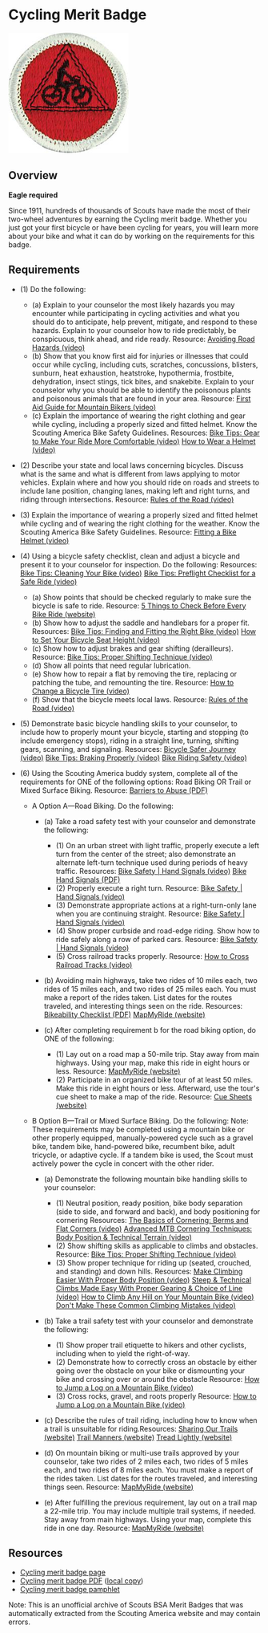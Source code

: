 

# Cycling Merit Badge

![Cycling Merit Badge](images/cycling-merit-badge.jpg)

## Overview

**Eagle required**

Since 1911, hundreds of thousands of Scouts have made the most of their two-wheel adventures by earning the Cycling merit badge. Whether you just got your first bicycle or have been cycling for years, you will learn more about your bike and what it can do by working on the requirements for this badge.

## Requirements

* (1) Do the following:
    * (a) Explain to your counselor the most likely hazards you may encounter while participating in cycling activities and what you should do to anticipate, help prevent, mitigate, and respond to these hazards. Explain to your counselor how to ride predictably, be conspicuous, think ahead, and ride ready. Resource: [Avoiding Road Hazards (video)](https://www.youtube.com/watch?v=dcRpBP9WvKg%20)
    * (b) Show that you know first aid for injuries or illnesses that could occur while cycling, including cuts, scratches, concussions, blisters, sunburn, heat exhaustion, heatstroke, hypothermia, frostbite, dehydration, insect stings, tick bites, and snakebite. Explain to your counselor why you should be able to identify the poisonous plants and poisonous animals that are found in your area. Resource: [First Aid Guide for Mountain Bikers (video)](https://www.youtube.com/watch?v=oPCWzECMD_4%20)
    * (c) Explain the importance of wearing the right clothing and gear while cycling, including a properly sized and fitted helmet. Know the Scouting America Bike Safety Guidelines. Resources: [Bike Tips: Gear to Make Your Ride More Comfortable (video)](https://www.youtube.com/watch?v=2TYe3APtKtc&list=PLHGEvyG5wuthKCwDfpQIZfTfan4mI6XTe&index=5%20) [How to Wear a Helmet (video)](https://www.youtube.com/watch?v=T3u51W0LN2U%20)


* (2) Describe your state and local laws concerning bicycles. Discuss what is the  same and what is different from laws applying to motor vehicles. Explain  where and how you should ride on roads and streets to include lane position,  changing lanes, making left and right turns, and riding through intersections. Resource:  [Rules of the Road (video)](https://www.youtube.com/watch?v=-Jp0SSAeCiY )
* (3) Explain the importance of wearing a properly sized and fitted helmet while cycling and of wearing the right clothing for the weather. Know the Scouting America Bike Safety Guidelines. Resource:  [Fitting a Bike Helmet (video)](https://www.youtube.com/watch?v=hLlXswx0VvQ )
* (4) Using a bicycle safety checklist, clean and adjust a bicycle and present it to  your counselor for inspection. Do the following: Resources:  [Bike Tips: Cleaning Your Bike (video)](https://www.youtube.com/watch?v=LUbjot5NhU0&list=PLHGEvyG5wuthKCwDfpQIZfTfan4mI6XTe&index=4)  [Bike Tips: Preflight Checklist for a Safe Ride (video)](https://www.youtube.com/watch?v=EHLq5Em-EPI&list=PLHGEvyG5wuthKCwDfpQIZfTfan4mI6XTe&index=3 )
    * (a) Show points that should be checked regularly to make sure the bicycle is safe to ride. Resource: [5 Things to Check Before Every Bike Ride (website)](https://scoutlife.org/features/169458/5-things-to-check-before-every-bike-ride/)
    * (b) Show how to adjust the saddle and handlebars for a proper fit. Resources: [Bike Tips: Finding and Fitting the Right Bike (video)](https://www.youtube.com/watch?v=dsM9brngVmc&list=PLHGEvyG5wuthKCwDfpQIZfTfan4mI6XTe&index=6%20) [How to Set Your Bicycle Seat Height (video)](https://www.youtube.com/watch?v=jh5Zv6Dcn6k%20)
    * (c) Show how to adjust brakes and gear shifting (derailleurs). Resource: [Bike Tips: Proper Shifting Technique (video)](https://www.youtube.com/watch?v=7kc-CHtlQyM&list=PLHGEvyG5wuthKCwDfpQIZfTfan4mI6XTe&index=7%20)
    * (d) Show all points that need regular lubrication.
    * (e) Show how to repair a flat by removing the tire, replacing or patching the tube, and remounting the tire. Resource: [How to Change a Bicycle Tire (video)](https://www.youtube.com/watch?v=G1Vm7KXSzSg%20)
    * (f) Show that the bicycle meets local laws. Resource: [Rules of the Road (video)](https://www.youtube.com/watch?v=-Jp0SSAeCiY%20)


* (5) Demonstrate basic bicycle handling skills to your counselor, to include how to  properly mount your bicycle, starting and stopping (to include emergency  stops), riding in a straight line, turning, shifting gears, scanning, and signaling. Resources:  [Bicycle Safer Journey (video)](https://www.youtube.com/watch?v=XMj_95C5ihk&t=21s )  [Bike Tips: Braking Properly (video)](https://www.youtube.com/watch?v=2hr0KQxPlDg&list=PLHGEvyG5wuthKCwDfpQIZfTfan4mI6XTe&index=2 )  [Bike Riding Safety (video)](https://www.youtube.com/watch?v=nf5WQXFvrkk)
* (6) Using the Scouting America buddy system, complete all of the requirements for ONE of the following options: Road Biking OR Trail or Mixed Surface Biking. Resource:  [Barriers to Abuse (PDF)](https://www.scouting.org/wp-content/uploads/2024/09/Youth-Safety-Infographic-Barriers-to-Abuse-1536x1363.png )
    * A Option A—Road Biking. Do the following:
        * (a) Take a road safety test with your counselor and demonstrate the following:
            * (1) On an urban street with light traffic, properly execute a left turn from the center of the street; also demonstrate an alternate left-turn technique used during periods of heavy traffic. Resources: [Bike Safety | Hand Signals (video)](https://www.youtube.com/watch?v=v_hRsNHlq8M%20) [Bike Hand Signals (PDF)](https://static.nhtsa.gov/nhtsa/downloads/NTI/Responsible_Walk-Bike_Activities/ComboLessons/L3Handouts/8009_HandSignals_122811_v1a.pdf)
            * (2) Properly execute a right turn. Resource: [Bike Safety | Hand Signals (video)](https://www.youtube.com/watch?v=v_hRsNHlq8M)
            * (3) Demonstrate appropriate actions at a right-turn-only lane when you are continuing straight. Resource: [Bike Safety | Hand Signals (video)](https://www.youtube.com/watch?v=v_hRsNHlq8M)
            * (4) Show proper curbside and road-edge riding. Show how to ride safely along a row of parked cars. Resource: [Bike Safety | Hand Signals (video)](https://www.youtube.com/watch?v=v_hRsNHlq8M)
            * (5) Cross railroad tracks properly. Resource: [How to Cross Railroad Tracks (video)](https://www.youtube.com/watch?v=62jc3-6Jgdw%20)


        * (b) Avoiding main highways, take two rides of 10 miles each, two rides of 15 miles each, and two rides of 25 miles each. You must make a report of the rides taken. List dates for the routes traveled, and interesting things seen on the ride. Resources: [Bikeability Checklist (PDF)](https://www.nhtsa.gov/sites/nhtsa.gov/files/bikabilitychecklist1.pdf) [MapMyRide (website)](https://www.mapmyride.com/)
        * (c) After completing requirement b for the road biking option, do ONE of the following:
            * (1) Lay out on a road map a 50-mile trip. Stay away from main highways. Using your map, make this ride in eight hours or less. Resource: [MapMyRide (website)](https://www.mapmyride.com/)
            * (2) Participate in an organized bike tour of at least 50 miles. Make this ride in eight hours or less. Afterward, use the tour's cue sheet to make a map of the ride. Resource: [Cue Sheets (website)](https://lifeisabeautifuldetail.com/blog/cue-sheets)




    * B Option B—Trail or Mixed Surface Biking.  Do the following: Note: These requirements may be completed using a mountain bike or other properly equipped, manually-powered cycle such as a gravel bike, tandem bike, hand-powered bike, recumbent bike, adult tricycle, or adaptive cycle. If a tandem bike is used, the Scout must actively power the cycle in concert with the other rider.
        * (a) Demonstrate the following mountain bike handling skills to your counselor:
            * (1) Neutral position, ready position, bike body separation (side to side, and forward and back), and body positioning for cornering Resources: [The Basics of Cornering: Berms and Flat Corners (video)](https://youtu.be/UCWu6zXDjXM?si=akxjbkFYRrChevnX) [Advanced MTB Cornering Techniques: Body Position & Technical Terrain (video)](https://www.youtube.com/watch?v=Ammz64zxnhg%20)
            * (2) Show shifting skills as applicable to climbs and obstacles. Resource: [Bike Tips: Proper Shifting Technique (video)](https://www.youtube.com/watch?v=7kc-CHtlQyM&list=PLHGEvyG5wuthKCwDfpQIZfTfan4mI6XTe&index=7%20)
            * (3) Show proper technique for riding up (seated, crouched, and standing) and down hills. Resources: [Make Climbing Easier With Proper Body Position (video)](https://youtu.be/aDwqM_ZVSUg?si=5RolaSMGLshbWZzS) [Steep & Technical Climbs Made Easy With Proper Gearing & Choice of Line (video)](https://www.youtube.com/watch?v=Rd-wFxmXmsM%20) [How to Climb Any Hill on Your Mountain Bike (video)](https://www.youtube.com/watch?v=4knf7exmrAQ%20) [Don't Make These Common Climbing Mistakes (video)](https://www.youtube.com/watch?v=k6ewOO9rXXY%20)


        * (b) Take a trail safety test with your counselor and demonstrate the following:
            * (1) Show proper trail etiquette to hikers and other cyclists, including when to yield the right-of-way.
            * (2) Demonstrate how to correctly cross an obstacle by either going over the obstacle on your bike or dismounting your bike and crossing over or around the obstacle Resource: [How to Jump a Log on a Mountain Bike (video)](https://www.youtube.com/watch?v=Hp_jDNN6XfQ)
            * (3) Cross rocks, gravel, and roots properly Resource: [How to Jump a Log on a Mountain Bike (video)](https://www.youtube.com/watch?v=Hp_jDNN6XfQ)


        * (c) Describe the rules of trail riding, including how to know when a trail is unsuitable for riding.Resources: [Sharing Our Trails (website)](https://trailetiquette.org/) [Trail Manners (website)](https://www.tfnu.org/trail-etiquette/) [Tread Lightly (website)](https://treadlightly.org/learn/recreation-tips/sharing-our-trails/%20)
        * (d) On mountain biking or multi-use trails approved by your counselor, take two rides of 2 miles each, two rides of 5 miles each, and two rides of 8 miles each. You must make a report of the rides taken. List dates for the routes traveled, and interesting things seen. Resource: [MapMyRide (website)](https://www.mapmyride.com/)
        * (e) After fulfilling the previous requirement, lay out on a trail map a 22-mile trip. You may include multiple trail systems, if needed. Stay away from main highways. Using your map, complete this ride in one day. Resource: [MapMyRide (website)](https://www.mapmyride.com/)






## Resources

- [Cycling merit badge page](https://www.scouting.org/merit-badges/cycling/)
- [Cycling merit badge PDF](https://filestore.scouting.org/filestore/Merit_Badge_ReqandRes/Pamphlets/Cycling_2025.pdf) ([local copy](files/cycling-merit-badge.pdf))
- [Cycling merit badge pamphlet](https://www.scoutshop.org/cycling-merit-badge-pamphlet-655187.html)

Note: This is an unofficial archive of Scouts BSA Merit Badges that was automatically extracted from the Scouting America website and may contain errors.